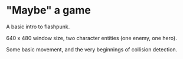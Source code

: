 "Maybe" a game
==============


A basic intro to flashpunk.

640 x 480 window size, two character entities (one enemy, one hero).

Some basic movement, and the very beginnings of collision detection.



